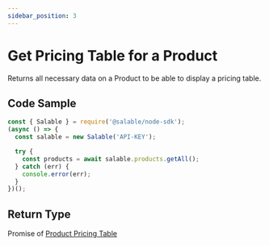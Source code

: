 ```yaml
---
sidebar_position: 3
---
```


# Get Pricing Table for a Product

Returns all necessary data on a Product to be able to display a pricing table.

## Code Sample

```typescript
const { Salable } = require('@salable/node-sdk');
(async () => {
  const salable = new Salable('API-KEY');

  try {
    const products = await salable.products.getAll();
  } catch (err) {
    console.error(err);
  }
})();
```

## Return Type

Promise of [Product Pricing Table](https://docs.salable.app/api#tag/Products/operation/getProductPricingTable)
